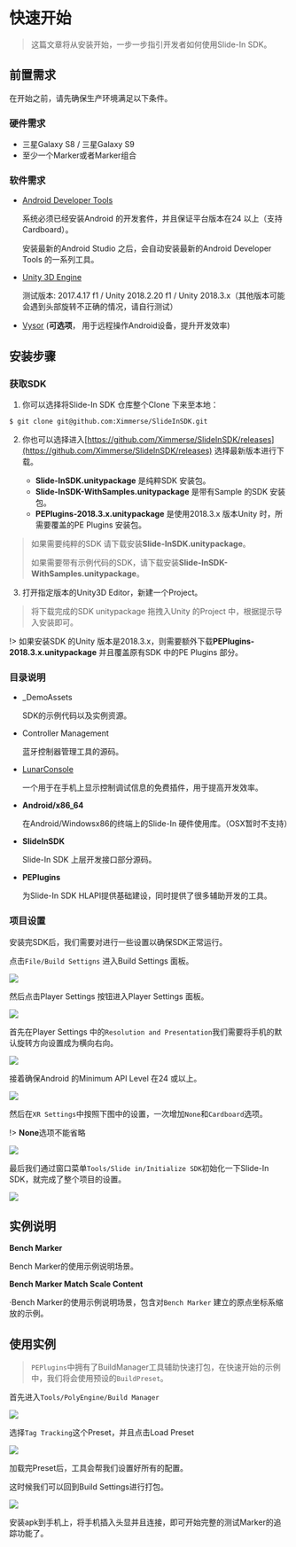 # 快速开始

> 这篇文章将从安装开始，一步一步指引开发者如何使用Slide-In SDK。



## 前置需求

在开始之前，请先确保生产环境满足以下条件。

### 硬件需求

- 三星Galaxy S8 / 三星Galaxy S9
- 至少一个Marker或者Marker组合

### 软件需求

- [Android Developer Tools](https://developer.android.com/studio/)

  系统必须已经安装Android 的开发套件，并且保证平台版本在24 以上（支持Cardboard）。

  安装最新的Android Studio 之后，会自动安装最新的Android Developer Tools 的一系列工具。

- [Unity 3D Engine](https://unity3d.com/cn/get-unity/download/archive)

  测试版本: 2017.4.17 f1 / Unity 2018.2.20 f1 / Unity 2018.3.x（其他版本可能会遇到头部旋转不正确的情况，请自行测试）

- [Vysor](https://www.vysor.io) (**可选项**， 用于远程操作Android设备，提升开发效率)



## 安装步骤

### 获取SDK

1. 你可以选择将Slide-In SDK 仓库整个Clone 下来至本地：

```bash
$ git clone git@github.com:Ximmerse/SlideInSDK.git
```



2. 你也可以选择进入[https://github.com/Ximmerse/SlideInSDK/releases](https://github.com/Ximmerse/SlideInSDK/releases) 选择最新版本进行下载。

   - **Slide-InSDK.unitypackage** 是纯粹SDK 安装包。
   - **Slide-InSDK-WithSamples.unitypackage** 是带有Sample 的SDK 安装包。
   - **PEPlugins-2018.3.x.unitypackage** 是使用2018.3.x 版本Unity 时，所需要覆盖的PE Plugins 安装包。

> 如果需要纯粹的SDK 请下载安装**Slide-InSDK.unitypackage**。
>
> 如果需要带有示例代码的SDK，请下载安装**Slide-InSDK-WithSamples.unitypackage**。

3. 打开指定版本的Unity3D Editor，新建一个Project。

> 将下载完成的SDK unitypackage 拖拽入Unity 的Project 中，根据提示导入安装即可。

!> 如果安装SDK 的Unity 版本是2018.3.x，则需要额外下载**PEPlugins-2018.3.x.unitypackage** 并且覆盖原有SDK 中的PE Plugins 部分。



### 目录说明

- _DemoAssets

  SDK的示例代码以及实例资源。

- Controller Management

  蓝牙控制器管理工具的源码。

- [LunarConsole](https://assetstore.unity.com/packages/tools/gui/lunar-mobile-console-free-82881)

  一个用于在手机上显示控制调试信息的免费插件，用于提高开发效率。

- **Android/x86_64**

  在Android/Windowsx86的终端上的Slide-In 硬件使用库。（OSX暂时不支持）

- **SlideInSDK**

  Slide-In SDK 上层开发接口部分源码。

- **PEPlugins**

  为Slide-In SDK HLAPI提供基础建设，同时提供了很多辅助开发的工具。



### 项目设置

安装完SDK后，我们需要对进行一些设置以确保SDK正常运行。

点击`File/Build Settigns` 进入Build Settings 面板。

![](https://ximmerse-1253940012.cos.ap-guangzhou.myqcloud.com/slide-in-sdk/sample-file-build-settings.png)

然后点击Player Settings 按钮进入Player Settings 面板。

![](https://ximmerse-1253940012.cos.ap-guangzhou.myqcloud.com/slide-in-sdk/sample-build-settings-player-settings.png)

首先在Player Settings 中的`Resolution and Presentation`我们需要将手机的默认旋转方向设置成为横向右向。

![](https://ximmerse-1253940012.cos.ap-guangzhou.myqcloud.com/slide-in-sdk/device-orientation.png)

接着确保Android 的Minimum API Level 在24 或以上。

![](https://ximmerse-1253940012.cos.ap-guangzhou.myqcloud.com/slide-in-sdk/sample-android-minimum-api-level.png)

然后在`XR Settings`中按照下图中的设置，一次增加`None`和`Cardboard`选项。

!> **None**选项不能省略

![](https://ximmerse-1253940012.cos.ap-guangzhou.myqcloud.com/slide-in-sdk/xr-settings.png)

最后我们通过窗口菜单`Tools/Slide in/Initialize SDK`初始化一下Slide-In SDK，就完成了整个项目的设置。

![](https://ximmerse-1253940012.cos.ap-guangzhou.myqcloud.com/slide-in-sdk/init-sdk.png)

## 实例说明

**Bench Marker**

Bench Marker的使用示例说明场景。

**Bench Marker Match Scale Content**

·Bench Marker的使用示例说明场景，包含对`Bench Marker` 建立的原点坐标系缩放的示例。



## 使用实例

> `PEPlugins`中拥有了BuildManager工具辅助快速打包，在快速开始的示例中，我们将会使用预设的`BuildPreset`。

首先进入`Tools/PolyEngine/Build Manager`

![](https://ximmerse-1253940012.cos.ap-guangzhou.myqcloud.com/slide-in-sdk/buildmanager.png)

选择`Tag Tracking`这个Preset，并且点击Load Preset

![](https://ximmerse-1253940012.cos.ap-guangzhou.myqcloud.com/slide-in-sdk/build-manager-settings.png)

加载完Preset后，工具会帮我们设置好所有的配置。

这时候我们可以回到Build Settings进行打包。

![](https://ximmerse-1253940012.cos.ap-guangzhou.myqcloud.com/slide-in-sdk/build-project.png)

安装apk到手机上，将手机插入头显并且连接，即可开始完整的测试Marker的追踪功能了。